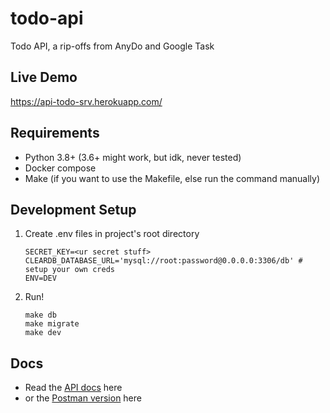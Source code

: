 # todo-api
Todo API, a rip-offs from AnyDo and Google Task

## Live Demo
https://api-todo-srv.herokuapp.com/

## Requirements
- Python 3.8+ (3.6+ might work, but idk, never tested)
- Docker compose
- Make (if you want to use the Makefile, else run the command manually)


## Development Setup
1. Create .env files in project's root directory
    ```
    SECRET_KEY=<ur secret stuff>
    CLEARDB_DATABASE_URL='mysql://root:password@0.0.0.0:3306/db' # setup your own creds
    ENV=DEV
    ```
2. Run! 
    ```
    make db 
    make migrate
    make dev
    ```

## Docs
- Read the [API docs](docs/docs.md) here 
- or the [Postman version](https://documenter.getpostman.com/view/8693382/TVeqe7eP) here